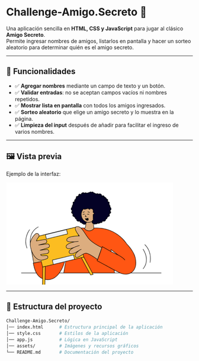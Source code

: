 # Challenge-Amigo.Secreto 🎁

Una aplicación sencilla en **HTML, CSS y JavaScript** para jugar al clásico **Amigo Secreto**.  
Permite ingresar nombres de amigos, listarlos en pantalla y hacer un sorteo aleatorio para determinar quién es el amigo secreto.  

---

## 🚀 Funcionalidades

- ✅ **Agregar nombres** mediante un campo de texto y un botón.  
- ✅ **Validar entradas**: no se aceptan campos vacíos ni nombres repetidos.  
- ✅ **Mostrar lista en pantalla** con todos los amigos ingresados.  
- ✅ **Sorteo aleatorio** que elige un amigo secreto y lo muestra en la página.  
- ✅ **Limpieza del input** después de añadir para facilitar el ingreso de varios nombres.  

---

## 🖼️ Vista previa

Ejemplo de la interfaz:

![Vista previa](assets/amigo-secreto.png)  

---

## 📂 Estructura del proyecto

```bash
Challenge-Amigo.Secreto/
│── index.html      # Estructura principal de la aplicación
│── style.css       # Estilos de la aplicación
│── app.js          # Lógica en JavaScript
│── assets/         # Imágenes y recursos gráficos
└── README.md       # Documentación del proyecto
